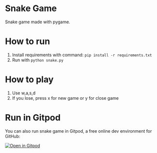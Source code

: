 # Snake Game
Snake game made with pygame.

# How to run
1. Install requirements with command: `pip install -r requirements.txt`
2. Run with `python snake.py`

# How to play
1. Use w,a,s,d
2. If you lose, press x for new game or y for close game

# Run in Gitpod

You can also run snake game in Gitpod, a free online dev environment for GitHub:

[![Open in Gitpod](https://gitpod.io/button/open-in-gitpod.svg)](https://gitpod.io/#https://github.com/Milusiia/snake/blob/master/snake.py)